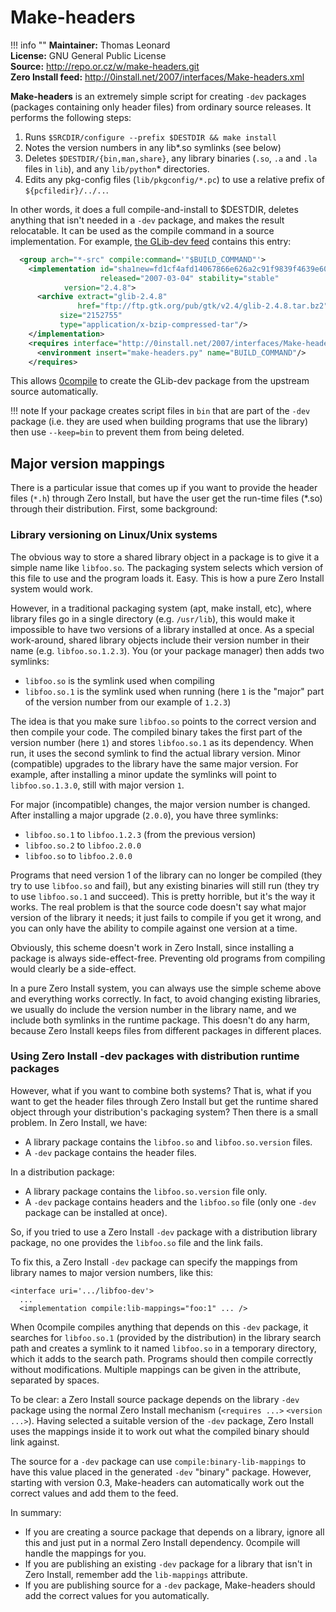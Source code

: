 # Make-headers

!!! info ""
    **Maintainer:** Thomas Leonard  
    **License:** GNU General Public License  
    **Source:** <http://repo.or.cz/w/make-headers.git>  
    **Zero Install feed:** <http://0install.net/2007/interfaces/Make-headers.xml>

**Make-headers** is an extremely simple script for creating `-dev` packages (packages containing only header files) from ordinary source releases. It performs the following steps:

1. Runs `$SRCDIR/configure --prefix $DESTDIR && make install`
2. Notes the version numbers in any lib*.so symlinks (see below)
3. Deletes `$DESTDIR/{bin,man,share}`, any library binaries (`.so`, `.a` and `.la` files in `lib`), and any `lib/python`* directories.
4. Edits any pkg-config files (`lib/pkgconfig/*.pc`) to use a relative prefix of `${pcfiledir}/../..`.

In other words, it does a full compile-and-install to $DESTDIR, deletes anything that isn't needed in a `-dev` package, and makes the result relocatable. It can be used as the compile command in a source implementation. For example, [the GLib-dev feed](http://0install.net/2006/interfaces/GLib-dev) contains this entry:

```xml
  <group arch="*-src" compile:command='"$BUILD_COMMAND"'>
    <implementation id="sha1new=fd1cf4afd14067866e626a2c91f9839f4639e604"
                    released="2007-03-04" stability="stable"
		    version="2.4.8">
      <archive extract="glib-2.4.8"
               href="ftp://ftp.gtk.org/pub/gtk/v2.4/glib-2.4.8.tar.bz2"
	       size="2152755"
	       type="application/x-bzip-compressed-tar"/>
    </implementation>
    <requires interface="http://0install.net/2007/interfaces/Make-headers.xml">
      <environment insert="make-headers.py" name="BUILD_COMMAND"/>
    </requires>
```

This allows [0compile](0compile/index.md) to create the GLib-dev package from the upstream source automatically.

!!! note
    If your package creates script files in `bin` that are part of the `-dev` package (i.e. they are used when building programs that use the library) then use `--keep=bin` to prevent them from being deleted.

## Major version mappings

There is a particular issue that comes up if you want to provide the header files (`*.h`) through Zero Install, but have the user get the run-time files (*.so) through their distribution. First, some background:

### Library versioning on Linux/Unix systems

The obvious way to store a shared library object in a package is to give it a simple name like `libfoo.so`. The packaging system selects which version of this file to use and the program loads it. Easy. This is how a pure Zero Install system would work.

However, in a traditional packaging system (apt, make install, etc), where library files go in a single directory (e.g. `/usr/lib`), this would make it impossible to have two versions of a library installed at once. As a special work-around, shared library objects include their version number in their name (e.g. `libfoo.so.1.2.3`). You (or your package manager) then adds two symlinks:

- `libfoo.so` is the symlink used when compiling
- `libfoo.so.1` is the symlink used when running (here `1` is the "major" part of the version number from our example of `1.2.3`)

The idea is that you make sure `libfoo.so` points to the correct version and then compile your code. The compiled binary takes the first part of the version number (here `1`) and stores `libfoo.so.1` as its dependency. When run, it uses the second symlink to find the actual library version. Minor (compatible) upgrades to the library have the same major version. For example, after installing a minor update the symlinks will point to `libfoo.so.1.3.0`, still with major version `1`.

For major (incompatible) changes, the major version number is changed. After installing a major upgrade (`2.0.0`), you have three symlinks:

- `libfoo.so.1` to `libfoo.1.2.3` (from the previous version)
- `libfoo.so.2` to `libfoo.2.0.0`
- `libfoo.so` to `libfoo.2.0.0`

Programs that need version 1 of the library can no longer be compiled (they try to use `libfoo.so` and fail), but any existing binaries will still run (they try to use `libfoo.so.1` and succeed). This is pretty horrible, but it's the way it works. The real problem is that the source code doesn't say what major version of the library it needs; it just fails to compile if you get it wrong, and you can only have the ability to compile against one version at a time.

Obviously, this scheme doesn't work in Zero Install, since installing a package is always side-effect-free. Preventing old programs from compiling would clearly be a side-effect.

In a pure Zero Install system, you can always use the simple scheme above and everything works correctly. In fact, to avoid changing existing libraries, we usually do include the version number in the library name, and we include both symlinks in the runtime package. This doesn't do any harm, because Zero Install keeps files from different packages in different places.

### Using Zero Install -dev packages with distribution runtime packages

However, what if you want to combine both systems? That is, what if you want to get the header files through Zero Install but get the runtime shared object through your distribution's packaging system? Then there is a small problem. In Zero Install, we have:

- A library package contains the `libfoo.so` and `libfoo.so.version` files.
- A `-dev` package contains the header files.

In a distribution package:

- A library package contains the `libfoo.so.version` file only.
- A `-dev` package contains headers and the `libfoo.so` file (only one `-dev` package can be installed at once).

So, if you tried to use a Zero Install `-dev` package with a distribution library package, no one provides the `libfoo.so` file and the link fails.

To fix this, a Zero Install `-dev` package can specify the mappings from library names to major version numbers, like this:

```shell
<interface uri='.../libfoo-dev'>
  ...
  <implementation compile:lib-mappings="foo:1" ... />
```

When 0compile compiles anything that depends on this `-dev` package, it searches for `libfoo.so.1` (provided by the distribution) in the library search path and creates a symlink to it named `libfoo.so` in a temporary directory, which it adds to the search path. Programs should then compile correctly without modifications. Multiple mappings can be given in the attribute, separated by spaces.

To be clear: a Zero Install source package depends on the library `-dev` package using the normal Zero Install mechanism (`<requires ...>` `<version ...>`). Having selected a suitable version of the `-dev` package, Zero Install uses the mappings inside it to work out what the compiled binary should link against.

The source for a `-dev` package can use `compile:binary-lib-mappings` to have this value placed in the generated `-dev` "binary" package. However, starting with version 0.3, Make-headers can automatically work out the correct values and add them to the feed.

In summary:

- If you are creating a source package that depends on a library, ignore all this and just put in a normal Zero Install dependency. 0compile will handle the mappings for you.
- If you are publishing an existing `-dev` package for a library that isn't in Zero Install, remember add the `lib-mappings` attribute.
- If you are publishing source for a `-dev` package, Make-headers should add the correct values for you automatically.
